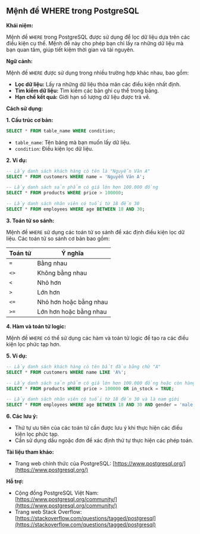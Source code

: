 ## Mệnh đề WHERE trong PostgreSQL

**Khái niệm:**

Mệnh đề `WHERE` trong PostgreSQL được sử dụng để lọc dữ liệu dựa trên các điều kiện cụ thể. Mệnh đề này cho phép bạn chỉ lấy ra những dữ liệu mà bạn quan tâm, giúp tiết kiệm thời gian và tài nguyên.

**Ngữ cảnh:**

Mệnh đề `WHERE` được sử dụng trong nhiều trường hợp khác nhau, bao gồm:

- **Lọc dữ liệu:** Lấy ra những dữ liệu thỏa mãn các điều kiện nhất định.
- **Tìm kiếm dữ liệu:** Tìm kiếm các bản ghi cụ thể trong bảng.
- **Hạn chế kết quả:** Giới hạn số lượng dữ liệu được trả về.

**Cách sử dụng:**

**1. Cấu trúc cơ bản:**

```sql
SELECT * FROM table_name WHERE condition;
```

- `table_name`: Tên bảng mà bạn muốn lấy dữ liệu.
- `condition`: Điều kiện lọc dữ liệu.

**2. Ví dụ:**

```sql
-- Lấy danh sách khách hàng có tên là "Nguyễn Văn A"
SELECT * FROM customers WHERE name = 'Nguyễn Văn A';

-- Lấy danh sách sản phẩm có giá lớn hơn 100.000 đồng
SELECT * FROM products WHERE price > 100000;

-- Lấy danh sách nhân viên có tuổi từ 18 đến 30
SELECT * FROM employees WHERE age BETWEEN 18 AND 30;
```

**3. Toán tử so sánh:**

Mệnh đề `WHERE` sử dụng các toán tử so sánh để xác định điều kiện lọc dữ liệu. Các toán tử so sánh cơ bản bao gồm:

| Toán tử | Ý nghĩa                |
| ------- | ---------------------- |
| `=`     | Bằng nhau              |
| `<>`    | Không bằng nhau        |
| `<`     | Nhỏ hơn                |
| `>`     | Lớn hơn                |
| `<=`    | Nhỏ hơn hoặc bằng nhau |
| `>=`    | Lớn hơn hoặc bằng nhau |

**4. Hàm và toán tử logic:**

Mệnh đề `WHERE` có thể sử dụng các hàm và toán tử logic để tạo ra các điều kiện lọc phức tạp hơn.

**5. Ví dụ:**

```sql
-- Lấy danh sách khách hàng có tên bắt đầu bằng chữ "A"
SELECT * FROM customers WHERE name LIKE 'A%';

-- Lấy danh sách sản phẩm có giá lớn hơn 100.000 đồng hoặc còn hàng
SELECT * FROM products WHERE price > 100000 OR in_stock = TRUE;

-- Lấy danh sách nhân viên có tuổi từ 18 đến 30 và là nam giới
SELECT * FROM employees WHERE age BETWEEN 18 AND 30 AND gender = 'male';
```

**6. Các lưu ý:**

- Thứ tự ưu tiên của các toán tử cần được lưu ý khi thực hiện các điều kiện lọc phức tạp.
- Cần sử dụng dấu ngoặc đơn để xác định thứ tự thực hiện các phép toán.

**Tài liệu tham khảo:**

- Trang web chính thức của PostgreSQL: [https://www.postgresql.org/](https://www.postgresql.org/)

**Hỗ trợ:**

- Cộng đồng PostgreSQL Việt Nam: [https://www.postgresql.org/community/](https://www.postgresql.org/community/)
- Trang web Stack Overflow: [https://stackoverflow.com/questions/tagged/postgresql](https://stackoverflow.com/questions/tagged/postgresql)
